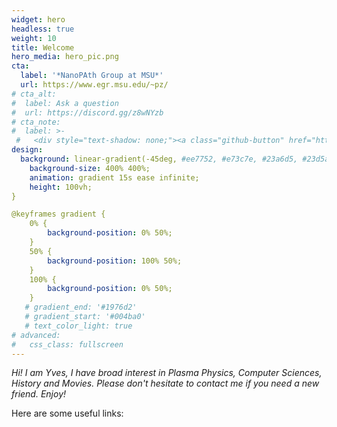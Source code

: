 ```yaml
---
widget: hero
headless: true
weight: 10
title: Welcome
hero_media: hero_pic.png
cta:
  label: '*NanoPAth Group at MSU*'
  url: https://www.egr.msu.edu/~pz/
# cta_alt:
#  label: Ask a question
#  url: https://discord.gg/z8wNYzb
# cta_note:
#  label: >-
 #   <div style="text-shadow: none;"><a class="github-button" href="https://github.com/wowchemy/wowchemy-hugo-themes" data-icon="octicon-star" data-size="large" data-show-count="true" aria-label="Star">Star Wowchemy Website Builder</a></div><div style="text-shadow: none;"><a class="github-button" href="https://github.com/wowchemy/starter-hugo-academic" data-icon="octicon-star" data-size="large" data-show-count="true" aria-label="Star">Star the Academic template</a></div>
design:
  background: linear-gradient(-45deg, #ee7752, #e73c7e, #23a6d5, #23d5ab);
	background-size: 400% 400%;
	animation: gradient 15s ease infinite;
	height: 100vh;
}

@keyframes gradient {
	0% {
		background-position: 0% 50%;
	}
	50% {
		background-position: 100% 50%;
	}
	100% {
		background-position: 0% 50%;
	}
   # gradient_end: '#1976d2'
   # gradient_start: '#004ba0'
   # text_color_light: true
# advanced:
#   css_class: fullscreen
---
```


*Hi! I am Yves, I have broad interest in Plasma Physics, Computer Sciences, History and  Movies. Please don't hesitate to contact me if you need a new friend. Enjoy!*

Here are some useful links:

<!--Custom spacing-->
<div class="mb-3"></div>
<!--GitHub Button JS-->
<script async defer src="https://buttons.github.io/buttons.js"></script>
